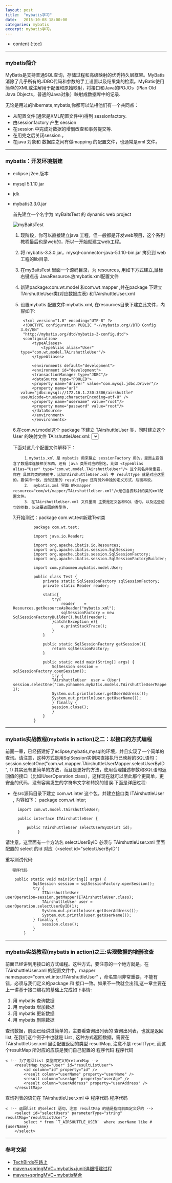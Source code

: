 ```yaml
---
layout: post
title:  "mybatis学习"
date:   2015-10-08 18:00:00
categories: mybatis
excerpt: mybatis学习。
---
```


* content
{:toc}

---

### mybatis简介

MyBatis是支持普通SQL查询，存储过程和高级映射的优秀持久层框架。MyBatis消除了几乎所有的JDBC代码和参数的手工设置以及结果集的检索。MyBatis使用简单的XML或注解用于配置和原始映射，将接口和Java的POJOs（Plan Old Java Objects，普通的Java对象）映射成数据库中的记录.
	


无论是用过的hibernate,mybatis,你都可以法相他们有一个共同点：

* 从配置文件(通常是XML配置文件中)得到 sessionfactory.
* 由sessionfactory  产生 session
* 在session 中完成对数据的增删改查和事务提交等.
* 在用完之后关闭session 。
* 在java 对象和 数据库之间有做mapping 的配置文件，也通常是xml 文件。


---

### mybatis：开发环境搭建

*  eclipse j2ee 版本
*  mysql 5.1.10.jar
*  jdk
*  mybatis3.3.0.jar

    首先建立一个名字为 myBaitsTest 的 dynamic web project 
    
    ![myBaitsTest](http://i60.tinypic.com/2li982w.jpg "myBaitsTest")
    
    1. 现阶段，你可以直接建立java 工程，但一般都是开发web项目，这个系列教程最后也是web的，所以一开始就建立web工程。
    2. 将 mybatis-3.3.0.jar，mysql-connector-java-5.1.10-bin.jar 拷贝到 web工程的lib目录.
    3. 在myBaitsTest  里面一个源码目录，为 resources, 用如下方式建立,鼠标右键点击 JavaResource.放mybatis.xml配置文件
    4. 新建package:com.wt.model 和com.wt.mapper ,并在package 下建立 TAirshuttleUser类(对应数据库表) 和TAirshuttleUser.xml
    5. 设置mybatis 配置文件:mybatis.xml, 在resources目录下建立此文件，内容如下:
    
            <?xml version="1.0" encoding="UTF-8" ?>
            <!DOCTYPE configuration PUBLIC "-//mybatis.org//DTD Config 3.0//EN"
            "http://mybatis.org/dtd/mybatis-3-config.dtd">
            <configuration>
                <typeAliases>
                    <typeAlias alias="User" type="com.wt.model.TAirshuttleUser"/>
                </typeAliases>
        
                <environments default="development">
                <environment id="development">
                <transactionManager type="JDBC"/>
                <dataSource type="POOLED">
                <property name="driver" value="com.mysql.jdbc.Driver"/>
                <property name="url" value="jdbc:mysql://172.16.1.230:3306/airshuttle?useUnicode=true&amp;characterEncoding=utf-8" />
                <property name="username" value="root"/>
                <property name="password" value="root"/>
                </dataSource>
                </environment>
                </environments>

    6.在com.wt.model这个 package 下建立 TAirshuttleUser 类，同时建立这个User 的映射文件 TAirshuttleUser.xml:
            <?xml version="1.0" encoding="UTF-8" ?>
            <!DOCTYPE mapper PUBLIC "-//mybatis.org//DTD Mapper 3.0//EN"
            "http://mybatis.org/dtd/mybatis-3-mapper.dtd">
            <mapper namespace="com.wt.mapper.TAirshuttleUserMapper">
                <select id="selectUserByID" parameterType="int" resultType="User">
                    select * from `T_AIRSHUTTLE_USER` where id = #{id}
                </select>
            </mapper>

    下面对这几个配置文件解释下：
    
            1.mybatis.xml 是 mybatis 用来建立 sessionFactory 用的，里面主要包含了数据库连接相关东西，还有 java 类所对应的别名，比如 <typeAlias alias="User" type="com.wt.model.TAirshuttleUser"/> 这个别名非常重要，你在 具体的类的映射中，比如TAirshuttleUser.xml 中 resultType 就是对应这里的。要保持一致，当然这里的 resultType 还有另外单独的定义方式，后面再说。
            2.  mybatis.xml 里面 的<mapper resource="com/wt/mapper/TAirshuttleUser.xml"/>是包含要映射的类的xml配置文件。
            3. 在TAirshuttleUser.xml 文件里面 主要是定义各种SQL 语句，以及这些语句的参数，以及要返回的类型等.

    7.开始测试：package com.wt.test新建Test类
    
                package com.wt.test;
                
                import java.io.Reader;
                
                import org.apache.ibatis.io.Resources;
                import org.apache.ibatis.session.SqlSession;
                import org.apache.ibatis.session.SqlSessionFactory;
                import org.apache.ibatis.session.SqlSessionFactoryBuilder;
                
                import com.yihaomen.mybatis.model.User;
                
                public class Test {
                    private static SqlSessionFactory sqlSessionFactory;
                    private static Reader reader;
                
                    static{
                        try{
                            reader    = Resources.getResourceAsReader("mybatis.xml");
                            sqlSessionFactory = new SqlSessionFactoryBuilder().build(reader);
                        }catch(Exception e){
                            e.printStackTrace();
                        }
                    }
                
                    public static SqlSessionFactory getSession(){
                        return sqlSessionFactory;
                    }
                   
                    public static void main(String[] args) {
                        SqlSession session = sqlSessionFactory.openSession();
                        try {
                        TAirshuttleUser  user = (User) session.selectOne("com.yihaomen.mybatis.models.TAirshuttleUserMapper.selectUserByID", 1);
                        System.out.println(user.getUserAddress());
                        System.out.println(user.getUserName());
                        } finally {
                        session.close();
                        }
                    }
                }


    

---

### mybatis实战教程(mybatis in action)之二：以接口的方式编程
前面一章，已经搭建好了eclipse,mybatis,mysql的环境，并且实现了一个简单的查询。请注意，这种方式是用SqlSession实例来直接执行已映射的SQL语句：
session.selectOne("com.wt.mapper.TAirshuttleUserMapper.selectUserByID", 1)
其实还有更简单的方法，而且是更好的方法，使用合理描述参数和SQL语句返回值的接口（比如IUserOperation.class），这样现在就可以至此那个更简单，更安全的代码，没有容易发生的字符串文字和转换的错误.下面是详细过程:

- 在src源码目录下建立 com.wt.inter 这个包，并建立接口类 ITAirshuttleUser , 内容如下：
         package com.wt.inter;
            
        import com.wt.model.TAirshuttleUser;
            
        public interface ITAirshuttleUser {
            
            public TAirshuttleUser selectUserByID(int id);
        }
请注意，这里面有一个方法名 selectUserByID 必须与 TAirshuttleUser.xml 里面配置的 select 的id 对应（<select id="selectUserByID"）

 重写测试代码:
        
       程序代码
        
        public static void main(String[] args) {
                SqlSession session = sqlSessionFactory.openSession();
                try {
                    ITAirshuttleUser userOperation=session.getMapper(ITAirshuttleUser.class);
                    TAirshuttleUser user = userOperation.selectUserByID(1);
                    System.out.println(user.getUserAddress());
                    System.out.println(user.getUserName());
                } finally {
                    session.close();
                }
            }

---

### mybatis实战教程(mybatis in action)之三:实现数据的增删改查

前面已经讲到用接口的方式编程。这种方式，要注意的一个地方就是。在TAirshuttleUser.xml  的配置文件中，mapper namespace="com.wt.inter.ITAirshuttleUser" ，命名空间非常重要，不能有错，必须与我们定义的package 和 接口一致。如果不一致就会出错,这一章主要在上一讲基于接口编程的基础上完成如下事情:

1. 用 mybatis 查询数据
2. 用 mybatis 增加数据
3. 用 mybatis 更新数据
4. 用 mybatis 删除数据


查询数据，前面已经讲过简单的，主要看查询出列表的
查询出列表，也就是返回list, 在我们这个例子中也就是 List<TAirshuttleUser> , 这种方式返回数据，需要在TAirshuttleUser.xml 里面配置返回的类型 resultMap, 注意不是 resultType, 而这个resultMap 所对应的应该是我们自己配置的
程序代码 程序代码

    < !-- 为了返回list 类型而定义的returnMap -->
        <resultMap type="User" id="resultListUser">
            <id column="id" property="id" />
            <result column="userName" property="userName" />
            <result column="userAge" property="userAge" />
            <result column="userAddress" property="userAddress" />
        </resultMap>

查询列表的语句在 TAirshuttleUser.xml 中
程序代码 程序代码

    < !-- 返回list 的select 语句，注意 resultMap 的值是指向前面定义好的 -->
        <select id="selectUsers" parameterType="string" resultMap="resultListUser">
            select * from `T_AIRSHUTTLE_USER`  where userName like #{userName}
        </select>

---


### 参考文献
* [TechBirds在路上](http://blog.csdn.net/techbirds_bao/article/details/9233599/)
* [maven+springMVC+mybatis+junit详细搭建过程](http://www.open-open.com/lib/view/open1392252233301.html)
* [maven+springMVC+mybatis整合](http://www.doc88.com/p-8582142614877.html)
